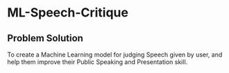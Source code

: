 # ML-Speech-Critique
## Problem Solution
To create a Machine Learning model for judging Speech given by user, and help them improve their Public Speaking and Presentation skill.
